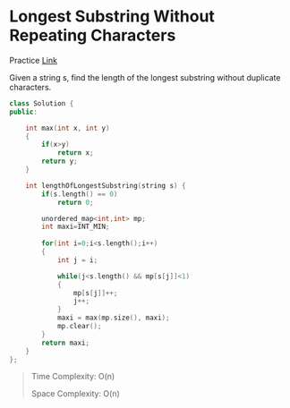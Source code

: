 # Longest Substring Without Repeating Characters

Practice [Link](https://www.interviewbit.com/problems/subarray-with-given-xor/)

Given a string s, find the length of the longest substring without duplicate characters.


```cpp
class Solution {
public:

    int max(int x, int y)
    {
        if(x>y)
            return x;
        return y;
    }

    int lengthOfLongestSubstring(string s) {
        if(s.length() == 0)
            return 0;

        unordered_map<int,int> mp;
        int maxi=INT_MIN;
        
        for(int i=0;i<s.length();i++)
        {
            int j = i;

            while(j<s.length() && mp[s[j]]<1)
            {
                mp[s[j]]++;
                j++;
            }
            maxi = max(mp.size(), maxi);
            mp.clear();
        }
        return maxi;
    }
};
```

> Time Complexity: O(n)
>
> Space Complexity: O(n)